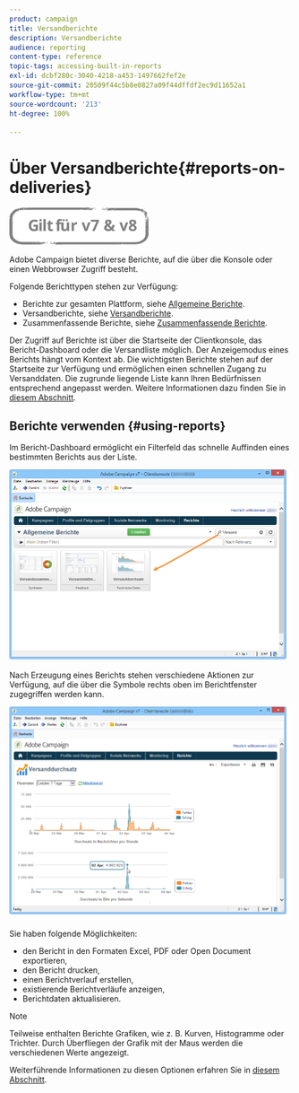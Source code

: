 ```yaml
---
product: campaign
title: Versandberichte
description: Versandberichte
audience: reporting
content-type: reference
topic-tags: accessing-built-in-reports
exl-id: dcbf280c-3040-4218-a453-1497662fef2e
source-git-commit: 20509f44c5b8e0827a09f44dffdf2ec9d11652a1
workflow-type: tm+mt
source-wordcount: '213'
ht-degree: 100%

---
```


# Über Versandberichte{#reports-on-deliveries}

![](../../assets/common.svg)

Adobe Campaign bietet diverse Berichte, auf die über die Konsole oder einen Webbrowser Zugriff besteht.

Folgende Berichttypen stehen zur Verfügung:

* Berichte zur gesamten Plattform, siehe [Allgemeine Berichte](../../reporting/using/global-reports.md).
* Versandberichte, siehe [Versandberichte](../../reporting/using/delivery-reports.md).
* Zusammenfassende Berichte, siehe [Zusammenfassende Berichte](../../reporting/using/cumulative-reports.md).

Der Zugriff auf Berichte ist über die Startseite der Clientkonsole, das Bericht-Dashboard oder die Versandliste möglich. Der Anzeigemodus eines Berichts hängt vom Kontext ab. Die wichtigsten Berichte stehen auf der Startseite zur Verfügung und ermöglichen einen schnellen Zugang zu Versanddaten. Die zugrunde liegende Liste kann Ihren Bedürfnissen entsprechend angepasst werden. Weitere Informationen dazu finden Sie in [diesem Abschnitt](../../reporting/using/about-reports-creation-in-campaign.md).

## Berichte verwenden {#using-reports}

Im Bericht-Dashboard ermöglicht ein Filterfeld das schnelle Auffinden eines bestimmten Berichts aus der Liste.

![](assets/s_ncs_user_report_searchfield.png)

Nach Erzeugung eines Berichts stehen verschiedene Aktionen zur Verfügung, auf die über die Symbole rechts oben im Berichtfenster zugegriffen werden kann.

![](assets/s_ncs_user_report_toolbar.png)

Sie haben folgende Möglichkeiten:

* den Bericht in den Formaten Excel, PDF oder Open Document exportieren,
* den Bericht drucken,
* einen Berichtverlauf erstellen,
* existierende Berichtverläufe anzeigen,
* Berichtdaten aktualisieren.

>[!NOTE]
>
>Teilweise enthalten Berichte Grafiken, wie z. B. Kurven, Histogramme oder Trichter. Durch Überfliegen der Grafik mit der Maus werden die verschiedenen Werte angezeigt.

Weiterführende Informationen zu diesen Optionen erfahren Sie in [diesem Abschnitt](../../reporting/using/about-adobe-campaign-reporting-tools.md).
